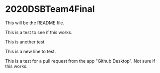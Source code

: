 # 2020DSBTeam4Final

This will be the README file. 

This is a test to see if this works. 

This is another test. 

This is a new line to test. 

This is a test for a pull request from the app "Github Desktop". Not sure if this works. 
